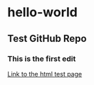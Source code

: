 # hello-world

## Test GitHub Repo

### This is the first edit

[Link to the html test page](http://htmlpreview.github.io/?https://github.com/varunrgandhi/hello-world/blob/master/testPage.html)